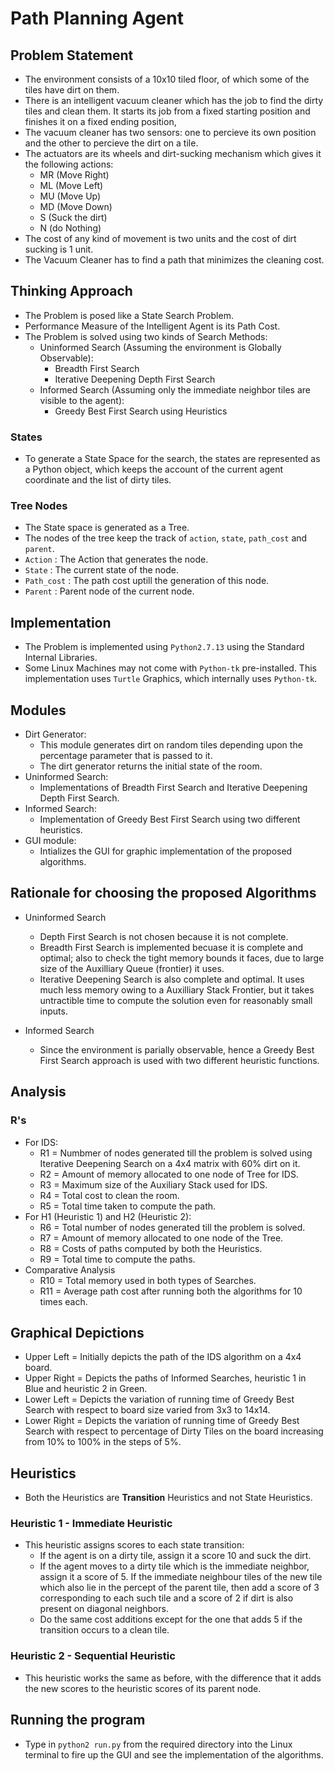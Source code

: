 # Path Planning Agent

## Problem Statement

- The environment consists of a 10x10 tiled floor, of which some of the tiles have dirt on them.
- There is an intelligent vacuum cleaner which has the job to find the dirty tiles and clean them. It starts its job from a fixed starting position and finishes it on a fixed ending position,
- The vacuum cleaner has two sensors: one to percieve its own position and the other to percieve the dirt on a tile.
- The actuators are its wheels and dirt-sucking mechanism which gives it the following actions:
	- MR (Move Right)
	- ML (Move Left)
	- MU (Move Up)
	- MD (Move Down)
	- S (Suck the dirt)
	- N (do Nothing)
- The cost of any kind of movement is two units and the cost of dirt sucking is 1 unit.
- The Vacuum Cleaner has to find a path that minimizes the cleaning cost.

## Thinking Approach

- The Problem is posed like a State Search Problem.
- Performance Measure of the Intelligent Agent is its Path Cost.
- The Problem is solved using two kinds of Search Methods:
	- Uninformed Search (Assuming the environment is Globally Observable):
		- Breadth First Search
		- Iterative Deepening Depth First Search
	- Informed Search (Assuming only the immediate neighbor tiles are visible to the agent):
		- Greedy Best First Search using Heuristics

### States

- To generate a State Space for the search, the states are represented as a Python object, which keeps the account of the current agent coordinate and the list of dirty tiles.

### Tree Nodes

- The State space is generated as a Tree.
- The nodes of the tree keep the track of `action`, `state`, `path_cost` and `parent`.
- `Action` : The Action that generates the node.
- `State` : The current state of the node.
- `Path_cost` : The path cost uptill the generation of this node.
- `Parent` : Parent node of the current node.

## Implementation

- The Problem is implemented using `Python2.7.13` using the Standard Internal Libraries.
- Some Linux Machines may not come with `Python-tk` pre-installed. This implementation uses `Turtle` Graphics, which internally uses `Python-tk`.

## Modules

- Dirt Generator:
	- This module generates dirt on random tiles depending upon the percentage parameter that is passed to it.
	- The dirt generator returns the initial state of the room.
- Uninformed Search:
	- Implementations of Breadth First Search and Iterative Deepening Depth First Search.
- Informed Search:
	- Implementation of Greedy Best First Search using two different heuristics.
- GUI module:
	- Intializes the GUI for graphic implementation of the proposed algorithms.

## Rationale for choosing the proposed Algorithms

- Uninformed Search
	- Depth First Search is not chosen because it is not complete.
	- Breadth First Search is implemented becuase it is complete and optimal; also to check the tight memory bounds it faces, due to large size of the Auxilliary Queue (frontier) it uses.
	- Iterative Deepening Search is also complete and optimal. It uses much less memory owing to a Auxilliary Stack Frontier, but it takes untractible time to compute the solution even for reasonably small inputs.

- Informed Search
	- Since the environment is parially observable, hence a Greedy Best First Search approach is used with two different heuristic functions.

## Analysis

### R's

- For IDS:
	- R1 = Numbmer of nodes generated till the problem is solved using Iterative Deepening Search on a 4x4 matrix with 60% dirt on it.
	- R2 = Amount of memory allocated to one node of Tree for IDS.
	- R3 = Maximum size of the Auxiliary Stack used for IDS.
	- R4 = Total cost to clean the room.
	- R5 = Total time taken to compute the path.
- For H1 (Heuristic 1) and H2 (Heuristic 2):
	- R6 = Total number of nodes generated till the problem is solved.
	- R7 = Amount of memory allocated to one node of the Tree.
	- R8 = Costs of paths computed by both the Heuristics.
	- R9 = Total time to compute the paths.
- Comparative Analysis
	- R10 = Total memory used in both types of Searches.
	- R11 = Average path cost after running both the algorithms for 10 times each.

## Graphical Depictions

- Upper Left = Initially depicts the path of the IDS algorithm on a 4x4 board.
- Upper Right = Depicts the paths of Informed Searches, heuristic 1 in Blue and heuristic 2 in Green.
- Lower Left = Depicts the variation of running time of Greedy Best Search with respect to board size varied from 3x3 to 14x14.
- Lower Right = Depicts the variation of running time of Greedy Best Search with respect to percentage of Dirty Tiles on the board increasing from 10% to 100% in the steps of 5%.

## Heuristics

- Both the Heuristics are **Transition** Heuristics and not State Heuristics.

### Heuristic 1 - Immediate Heuristic

- This heuristic assigns scores to each state transition:
	- If the agent is on a dirty tile, assign it a score 10 and suck the dirt.
	- If the agent moves to a dirty tile which is the immediate neighbor, assign it a score of 5. If the immediate neighbour tiles of the new tile which also lie in the percept of the parent tile, then add a score of 3 corresponding to each such tile and a score of 2 if dirt is also present on diagonal neighbors.
	- Do the same cost additions except for the one that adds 5 if the transition occurs to a clean tile.

### Heuristic 2 - Sequential Heuristic

- This heuristic works the same as before, with the difference that it adds the new scores to the heuristic scores of its parent node.

## Running the program

- Type in `python2 run.py` from the required directory into the Linux terminal to fire up the GUI and see the implementation of the algorithms.

